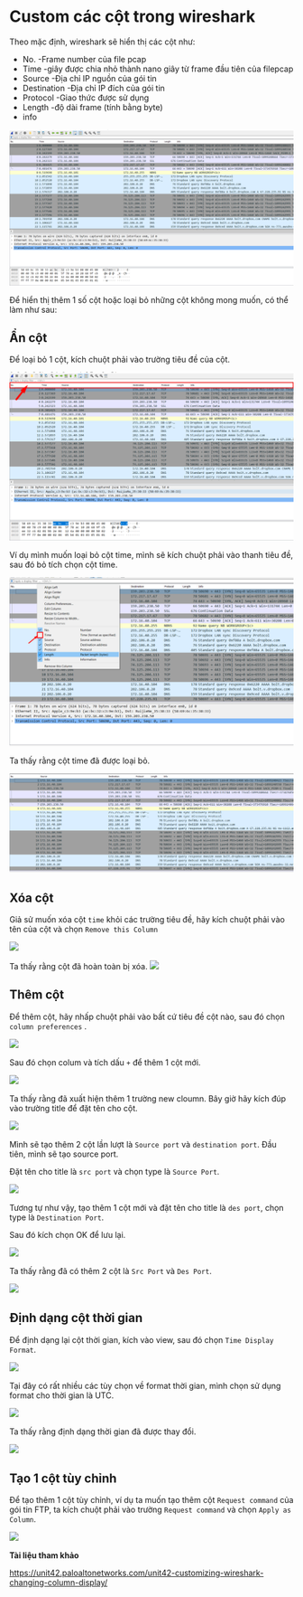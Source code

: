 # Custom các cột trong wireshark

Theo mặc định, wireshark sẽ hiển thị các cột như: 

- No. -Frame number của file pcap
- Time -giây được chia nhỏ thành nano giây từ frame đầu tiên của filepcap
- Source -Địa chỉ IP nguồn của gói tin 
- Destination -Địa chỉ IP đích của gói tin
- Protocol -Giao thức được sử dụng 
- Length -độ dài frame (tính bằng byte)
- info 

![](../images/colum1.png)

Để hiển thị thêm 1 số cột hoặc loại bỏ những cột không mong muốn, có thể làm như sau: 

## Ẩn cột

Để loại bỏ 1 cột, kích chuột phải vào trường tiêu đề của cột.

![](../images/colum2.png)

Ví dụ mình muốn loại bỏ cột time, mình sẽ kích chuột phải vào thanh tiêu đề, sau đó bỏ tích chọn cột time. 

![](../images/colum3.png)

Ta thấy rằng cột time đã được loại bỏ. 

![](../images/colum4.png)

## Xóa cột 

Giả sử muốn xóa cột `time` khỏi các trường tiêu đề, hãy kích chuột phải vào tên của cột và chọn `Remove this Column` 

![](https://github.com/hungviet99/thuc_tap/blob/master/Wireshark/image/colum5.png)

Ta thấy rằng cột đã hoàn toàn bị xóa.
![](https://github.com/hungviet99/thuc_tap/blob/master/Wireshark/image/colum6.png)


## Thêm cột 

Để thêm cột, hãy nhấp chuột phải vào bất cứ tiêu đề cột nào, sau đó chọn `column preferences` . 

![](https://github.com/hungviet99/thuc_tap/blob/master/Wireshark/image/colum7.png)

Sau đó chọn colum và tích dấu `+` để thêm 1 cột mới. 

![](https://github.com/hungviet99/thuc_tap/blob/master/Wireshark/image/colum8.png)

Ta thấy rằng đã xuất hiện thêm 1 trường new cloumn. Bây giờ hãy kích đúp vào trường title để đặt tên cho cột.

![](https://github.com/hungviet99/thuc_tap/blob/master/Wireshark/image/colum9.png)

Mình sẽ tạo thêm 2 cột lần lượt là `Source port` và `destination port`. Đầu tiên, mình sẽ tạo source port. 

Đặt tên cho title là `src port` và chọn type là `Source Port`.

![](https://github.com/hungviet99/thuc_tap/blob/master/Wireshark/image/colum10.png)

Tương tự như vậy, tạo thêm 1 cột mới và đặt tên cho title là `des port`, chọn type là `Destination Port`. 

Sau đó kích chọn OK để lưu lại. 

![](https://github.com/hungviet99/thuc_tap/blob/master/Wireshark/image/colum11.png)

Ta thấy rằng đã có thêm 2 cột là `Src Port` và `Des Port`. 

![](https://github.com/hungviet99/thuc_tap/blob/master/Wireshark/image/colum12.png)


## Định dạng cột thời gian

Để định dạng lại cột thời gian, kích vào view, sau đó chọn `Time Display Format`. 

![](https://github.com/hungviet99/thuc_tap/blob/master/Wireshark/image/colum13.png)

Tại đây có rất nhiều các tùy chọn về format thời gian, mình chọn sử dụng format cho thời gian là UTC. 

![](https://github.com/hungviet99/thuc_tap/blob/master/Wireshark/image/colum14.png)

Ta thấy rằng định dạng thời gian đã được thay đổi. 

![](https://github.com/hungviet99/thuc_tap/blob/master/Wireshark/image/colum15.png)

## Tạo 1 cột tùy chỉnh

Để tạo thêm 1 cột tùy chỉnh, ví dụ ta muốn tạo thêm cột `Request command` của gói tin FTP, ta kích chuột phải vào trường `Request command` và chọn `Apply as Column`.

![](https://github.com/hungviet99/thuc_tap/blob/master/Wireshark/image/colum15.png)

**Tài liệu tham khảo** 

https://unit42.paloaltonetworks.com/unit42-customizing-wireshark-changing-column-display/
